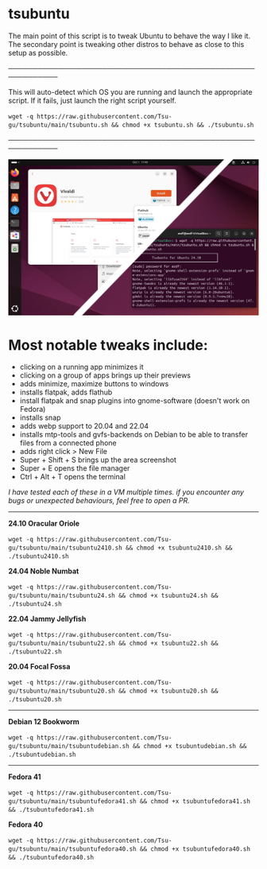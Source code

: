 # tsubuntu
The main point of this script is to tweak Ubuntu to behave the way I like it. The secondary point is tweaking other distros to behave as close to this setup as possible. 

────────────────────────────────────────────────────────────

This will auto-detect which OS you are running and launch the appropriate script. If it fails, just launch the right script yourself.

`wget -q https://raw.githubusercontent.com/Tsu-gu/tsubuntu/main/tsubuntu.sh && chmod +x tsubuntu.sh && ./tsubuntu.sh`

────────────────────────────────────────────────────────────


![screenshot1](https://raw.githubusercontent.com/Tsu-gu/tsubuntu/main/buntu.webp)
# Most notable tweaks include: 
- clicking on a running app minimizes it
- clicking on a group of apps brings up their previews 
- adds minimize, maximize buttons to windows
- installs flatpak, adds flathub
- install flatpak and snap plugins into gnome-software (doesn't work on Fedora)
- installs snap
- adds webp support to 20.04 and 22.04
- installs mtp-tools and gvfs-backends on Debian to be able to transfer files from a connected phone
- adds right click > New File
- Super + Shift + S brings up the area screenshot
- Super + E opens the file manager
- Ctrl + Alt + T opens the terminal

_I have tested each of these in a VM multiple times. if you encounter any bugs or unexpected behaviours, feel free to open a PR._
* * *
**24.10 Oracular Oriole** 

`wget -q https://raw.githubusercontent.com/Tsu-gu/tsubuntu/main/tsubuntu2410.sh && chmod +x tsubuntu2410.sh && ./tsubuntu2410.sh`

**24.04 Noble Numbat**

`wget -q https://raw.githubusercontent.com/Tsu-gu/tsubuntu/main/tsubuntu24.sh && chmod +x tsubuntu24.sh && ./tsubuntu24.sh`

**22.04 Jammy Jellyfish**

`wget -q https://raw.githubusercontent.com/Tsu-gu/tsubuntu/main/tsubuntu22.sh && chmod +x tsubuntu22.sh && ./tsubuntu22.sh`

**20.04 Focal Fossa**

`wget -q https://raw.githubusercontent.com/Tsu-gu/tsubuntu/main/tsubuntu20.sh && chmod +x tsubuntu20.sh && ./tsubuntu20.sh`
* * *
**Debian 12 Bookworm**

`wget -q https://raw.githubusercontent.com/Tsu-gu/tsubuntu/main/tsubuntudebian.sh && chmod +x tsubuntudebian.sh && ./tsubuntudebian.sh`
* * *


**Fedora 41** 

`wget -q https://raw.githubusercontent.com/Tsu-gu/tsubuntu/main/tsubuntufedora41.sh && chmod +x tsubuntufedora41.sh && ./tsubuntufedora41.sh`

**Fedora 40**

`wget -q https://raw.githubusercontent.com/Tsu-gu/tsubuntu/main/tsubuntufedora40.sh && chmod +x tsubuntufedora40.sh && ./tsubuntufedora40.sh`

